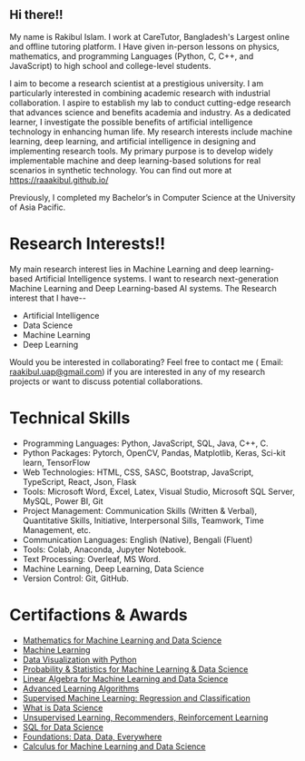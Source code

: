 ## Hi there!! 
My name is Rakibul Islam. I work at CareTutor, Bangladesh's Largest online and offline tutoring platform. I Have given in-person lessons on physics, mathematics, and programming Languages (Python, C, C++, and JavaScript) to high school and college-level students.

I aim to become a research scientist at a prestigious university. I am particularly interested in combining academic research with industrial collaboration. I aspire to establish my lab to conduct cutting-edge research that advances science and benefits academia and industry. As a dedicated learner, I investigate the possible benefits of artificial intelligence technology in enhancing human life. My research interests include machine learning, deep learning, and artificial intelligence in designing and implementing research tools. My primary purpose is to develop widely implementable machine and deep learning-based solutions for real scenarios in synthetic technology. You can find out more at https://raaakibul.github.io/

Previously, I completed my Bachelor’s in Computer Science at the University of Asia Pacific.  

# Research Interests!!
My main research interest lies in Machine Learning and deep learning-based Artificial Intelligence systems. I want to research next-generation Machine Learning and Deep Learning-based AI systems. The Research interest that I have--
  - Artificial Intelligence
  - Data Science
  - Machine Learning
  - Deep Learning

Would you be interested in collaborating?
Feel free to contact me ( Email: raakibul.uap@gmail.com) if you are interested in any of my research projects or want to discuss potential collaborations.


# Technical Skills
 -  Programming Languages: Python, JavaScript, SQL, Java, C++, C.
 -  Python Packages: Pytorch, OpenCV, Pandas, Matplotlib, Keras, Sci-kit learn, TensorFlow
 -  Web Technologies: HTML, CSS, SASC, Bootstrap, JavaScript, TypeScript, React, Json, Flask
 -  Tools: Microsoft Word, Excel, Latex, Visual Studio, Microsoft SQL Server, MySQL, Power BI, Git
 -  Project Management: Communication Skills (Written & Verbal), Quantitative Skills, Initiative, Interpersonal Sills, Teamwork, Time Management, etc.
 -  Communication Languages: English (Native), Bengali (Fluent)
 -  Tools: Colab, Anaconda, Jupyter Notebook.
 -  Text Processing: Overleaf, MS Word.
 -  Machine Learning, Deep Learning, Data Science
 -  Version Control: Git, GitHub.

# Certifactions & Awards
 - [Mathematics for Machine Learning and Data Science](https://www.coursera.org/account/accomplishments/specialization/1Y8ACWUNSVQ7)
 - [Machine Learning](https://coursera.org/share/50741351fa9d1f00ed433ddcd85bfca2)
 - [Data Visualization with Python](https://coursera.org/share/f326cbd377eecd01dbfb90815d37875f)
 - [Probability & Statistics for Machine Learning & Data Science](https://coursera.org/share/65bb57334bd0414548da49aa44ed202c)
 - [Linear Algebra for Machine Learning and Data Science](https://coursera.org/share/a608b40547bf1c142eee2986eb4c4a53)
 - [Advanced Learning Algorithms](https://coursera.org/share/adbeeafa3c0a1687978ddb436a898794)
 - [Supervised Machine Learning: Regression and Classification](https://coursera.org/share/44564b69e9e07d08974be9922ebd1c2e)
 - [What is Data Science](https://coursera.org/share/3ea48881ef2de0bdb26bc69271ce69be)
 - [Unsupervised Learning, Recommenders, Reinforcement Learning](https://coursera.org/share/5e636c0c4e607246be4c240bef8a8715)
 - [SQL for Data Science](https://coursera.org/share/1d50a538fe007a3300a2e585beecfd5a)
 - [Foundations: Data, Data, Everywhere](https://coursera.org/share/3a46ff13cf7b8dfbcdb2c7087867137e)
 - [Calculus for Machine Learning and Data Science](https://coursera.org/share/8fd655b33686348ebdeee55ecd0f8539)

